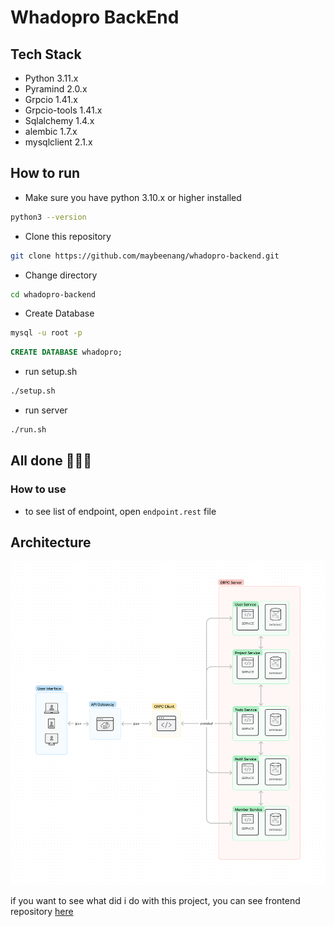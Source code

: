 # Whadopro BackEnd

## Tech Stack

- Python 3.11.x
- Pyramind 2.0.x
- Grpcio 1.41.x
- Grpcio-tools 1.41.x
- Sqlalchemy 1.4.x
- alembic 1.7.x
- mysqlclient 2.1.x

## How to run

- Make sure you have python 3.10.x or higher installed

```bash
python3 --version
```

- Clone this repository

```bash
git clone https://github.com/maybeenang/whadopro-backend.git
```

- Change directory

```bash
cd whadopro-backend
```

- Create Database

```bash
mysql -u root -p
```

```sql
CREATE DATABASE whadopro;
```

- run setup.sh

```bash
./setup.sh
```

- run server

```bash
./run.sh
```

## All done 🎉🎉🎉

### How to use

- to see list of endpoint, open `endpoint.rest` file

## Architecture

![image](./docs/Arsitektur.png)

if you want to see what did i do with this project, you can see frontend repository [here](https://github.com/maybeenang/whadopro-frontend)
